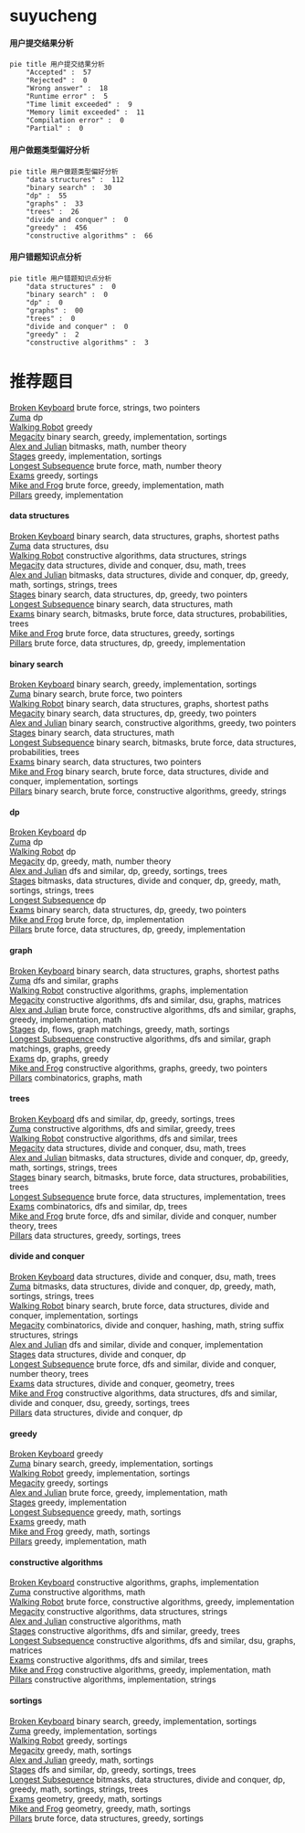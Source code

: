 # suyucheng
<!-- tabs:start -->
#### **用户提交结果分析**

```mermaid
pie title 用户提交结果分析
    "Accepted" :  57
    "Rejected" :  0
    "Wrong answer" :  18
    "Runtime error" :  5
    "Time limit exceeded" :  9
    "Memory limit exceeded" :  11
    "Compilation error" :  0
    "Partial" :  0
```
#### **用户做题类型偏好分析**

```mermaid
pie title 用户做题类型偏好分析
    "data structures" :  112
    "binary search" :  30
    "dp" :  55
    "graphs" :  33
    "trees" :  26
    "divide and conquer" :  0
    "greedy" :  456
    "constructive algorithms" :  66
```
#### **用户错题知识点分析**

```mermaid
pie title 用户错题知识点分析
    "data structures" :  0
    "binary search" :  0
    "dp" :  0
    "graphs" :  00
    "trees" :  0
    "divide and conquer" :  0
    "greedy" :  2
    "constructive algorithms" :  3
```
<!-- tabs:end -->
# 推荐题目
[Broken Keyboard](http://codeforces.com/problemset/problem/1251/A)		brute force,
                        strings,
                        two pointers		  
[Zuma](https://codeforces.com/contest/608/problem/D)		dp		  
[Walking Robot](http://codeforces.com/problemset/problem/1154/D)		greedy		  
[Megacity](http://codeforces.com/problemset/problem/424/B)		binary search,
                        greedy,
                        implementation,
                        sortings		  
[Alex and Julian](http://codeforces.com/problemset/problem/1220/D)		bitmasks,
                        math,
                        number theory		  
[Stages](http://codeforces.com/problemset/problem/1011/A)		greedy,
                        implementation,
                        sortings		  
[Longest Subsequence](http://codeforces.com/problemset/problem/632/D)		brute force,
                        math,
                        number theory		  
[Exams](http://codeforces.com/problemset/problem/479/C)		greedy,
                        sortings		  
[Mike and Frog](https://codeforces.com/contest/548/problem/C)		brute force,
                        greedy,
                        implementation,
                        math		  
[Pillars](http://codeforces.com/problemset/problem/1197/B)		greedy,
                        implementation		  
<!-- tabs:start -->
#### **data structures**
[Broken Keyboard](http://codeforces.com/problemset/problem/229/B)		binary search,
                        data structures,
                        graphs,
                        shortest paths		  
[Zuma](http://codeforces.com/problemset/problem/13/E)		data structures,
                        dsu		  
[Walking Robot](http://codeforces.com/problemset/problem/1381/A1)		constructive algorithms,
                        data structures,
                        strings		  
[Megacity](http://codeforces.com/problemset/problem/603/E)		data structures,
                        divide and conquer,
                        dsu,
                        math,
                        trees		  
[Alex and Julian](http://codeforces.com/problemset/problem/1416/C)		bitmasks,
                        data structures,
                        divide and conquer,
                        dp,
                        greedy,
                        math,
                        sortings,
                        strings,
                        trees		  
[Stages](http://codeforces.com/problemset/problem/1492/C)		binary search,
                        data structures,
                        dp,
                        greedy,
                        two pointers		  
[Longest Subsequence](http://codeforces.com/problemset/problem/1490/G)		binary search,
                        data structures,
                        math		  
[Exams](http://codeforces.com/problemset/problem/1479/D)		binary search,
                        bitmasks,
                        brute force,
                        data structures,
                        probabilities,
                        trees		  
[Mike and Frog](http://codeforces.com/problemset/problem/1497/A)		brute force,
                        data structures,
                        greedy,
                        sortings		  
[Pillars](http://codeforces.com/problemset/problem/1491/C)		brute force,
                        data structures,
                        dp,
                        greedy,
                        implementation		  
#### **binary search**
[Broken Keyboard](http://codeforces.com/problemset/problem/424/B)		binary search,
                        greedy,
                        implementation,
                        sortings		  
[Zuma](http://codeforces.com/problemset/problem/1148/B)		binary search,
                        brute force,
                        two pointers		  
[Walking Robot](http://codeforces.com/problemset/problem/229/B)		binary search,
                        data structures,
                        graphs,
                        shortest paths		  
[Megacity](http://codeforces.com/problemset/problem/1492/C)		binary search,
                        data structures,
                        dp,
                        greedy,
                        two pointers		  
[Alex and Julian](http://codeforces.com/problemset/problem/1463/D)		binary search,
                        constructive algorithms,
                        greedy,
                        two pointers		  
[Stages](http://codeforces.com/problemset/problem/1490/G)		binary search,
                        data structures,
                        math		  
[Longest Subsequence](http://codeforces.com/problemset/problem/1479/D)		binary search,
                        bitmasks,
                        brute force,
                        data structures,
                        probabilities,
                        trees		  
[Exams](http://codeforces.com/problemset/problem/1436/E)		binary search,
                        data structures,
                        two pointers		  
[Mike and Frog](http://codeforces.com/problemset/problem/1461/D)		binary search,
                        brute force,
                        data structures,
                        divide and conquer,
                        implementation,
                        sortings		  
[Pillars](http://codeforces.com/problemset/problem/1493/C)		binary search,
                        brute force,
                        constructive algorithms,
                        greedy,
                        strings		  
#### **dp**
[Broken Keyboard](https://codeforces.com/contest/608/problem/D)		dp		  
[Zuma](http://codeforces.com/problemset/problem/543/A)		dp		  
[Walking Robot](http://codeforces.com/problemset/problem/1250/D)		dp		  
[Megacity](http://codeforces.com/problemset/problem/870/C)		dp,
                        greedy,
                        math,
                        number theory		  
[Alex and Julian](https://codeforces.com/contest/1337/problem/C)		dfs and similar,
                        dp,
                        greedy,
                        sortings,
                        trees		  
[Stages](http://codeforces.com/problemset/problem/1416/C)		bitmasks,
                        data structures,
                        divide and conquer,
                        dp,
                        greedy,
                        math,
                        sortings,
                        strings,
                        trees		  
[Longest Subsequence](http://codeforces.com/problemset/problem/283/C)		dp		  
[Exams](http://codeforces.com/problemset/problem/1492/C)		binary search,
                        data structures,
                        dp,
                        greedy,
                        two pointers		  
[Mike and Frog](https://codeforces.com/contest/1457/problem/C)		brute force,
                        dp,
                        implementation		  
[Pillars](http://codeforces.com/problemset/problem/1491/C)		brute force,
                        data structures,
                        dp,
                        greedy,
                        implementation		  
#### **graph**
[Broken Keyboard](http://codeforces.com/problemset/problem/229/B)		binary search,
                        data structures,
                        graphs,
                        shortest paths		  
[Zuma](http://codeforces.com/problemset/problem/662/B)		dfs and similar,
                        graphs		  
[Walking Robot](http://codeforces.com/problemset/problem/1301/D)		constructive algorithms,
                        graphs,
                        implementation		  
[Megacity](http://codeforces.com/problemset/problem/1012/B)		constructive algorithms,
                        dfs and similar,
                        dsu,
                        graphs,
                        matrices		  
[Alex and Julian](http://codeforces.com/problemset/problem/1487/C)		brute force,
                        constructive algorithms,
                        dfs and similar,
                        graphs,
                        greedy,
                        implementation,
                        math		  
[Stages](http://codeforces.com/problemset/problem/1437/C)		dp,
                        flows,
                        graph matchings,
                        greedy,
                        math,
                        sortings		  
[Longest Subsequence](http://codeforces.com/problemset/problem/1470/D)		constructive algorithms,
                        dfs and similar,
                        graph matchings,
                        graphs,
                        greedy		  
[Exams](http://codeforces.com/problemset/problem/1476/C)		dp,
                        graphs,
                        greedy		  
[Mike and Frog](http://codeforces.com/problemset/problem/1304/D)		constructive algorithms,
                        graphs,
                        greedy,
                        two pointers		  
[Pillars](http://codeforces.com/problemset/problem/1475/C)		combinatorics,
                        graphs,
                        math		  
#### **trees**
[Broken Keyboard](https://codeforces.com/contest/1337/problem/C)		dfs and similar,
                        dp,
                        greedy,
                        sortings,
                        trees		  
[Zuma](http://codeforces.com/problemset/problem/1325/C)		constructive algorithms,
                        dfs and similar,
                        greedy,
                        trees		  
[Walking Robot](http://codeforces.com/problemset/problem/573/C)		constructive algorithms,
                        dfs and similar,
                        trees		  
[Megacity](http://codeforces.com/problemset/problem/603/E)		data structures,
                        divide and conquer,
                        dsu,
                        math,
                        trees		  
[Alex and Julian](http://codeforces.com/problemset/problem/1416/C)		bitmasks,
                        data structures,
                        divide and conquer,
                        dp,
                        greedy,
                        math,
                        sortings,
                        strings,
                        trees		  
[Stages](http://codeforces.com/problemset/problem/1479/D)		binary search,
                        bitmasks,
                        brute force,
                        data structures,
                        probabilities,
                        trees		  
[Longest Subsequence](http://codeforces.com/problemset/problem/1511/C)		brute force,
                        data structures,
                        implementation,
                        trees		  
[Exams](http://codeforces.com/problemset/problem/1499/F)		combinatorics,
                        dfs and similar,
                        dp,
                        trees		  
[Mike and Frog](http://codeforces.com/problemset/problem/1491/E)		brute force,
                        dfs and similar,
                        divide and conquer,
                        number theory,
                        trees		  
[Pillars](http://codeforces.com/problemset/problem/1466/D)		data structures,
                        greedy,
                        sortings,
                        trees		  
#### **divide and conquer**
[Broken Keyboard](http://codeforces.com/problemset/problem/603/E)		data structures,
                        divide and conquer,
                        dsu,
                        math,
                        trees		  
[Zuma](http://codeforces.com/problemset/problem/1416/C)		bitmasks,
                        data structures,
                        divide and conquer,
                        dp,
                        greedy,
                        math,
                        sortings,
                        strings,
                        trees		  
[Walking Robot](http://codeforces.com/problemset/problem/1461/D)		binary search,
                        brute force,
                        data structures,
                        divide and conquer,
                        implementation,
                        sortings		  
[Megacity](http://codeforces.com/problemset/problem/1466/G)		combinatorics,
                        divide and conquer,
                        hashing,
                        math,
                        string suffix structures,
                        strings		  
[Alex and Julian](http://codeforces.com/problemset/problem/1490/D)		dfs and similar,
                        divide and conquer,
                        implementation		  
[Stages](https://codeforces.com/contest/1483/problem/C)		data structures,
                        divide and conquer,
                        dp		  
[Longest Subsequence](http://codeforces.com/problemset/problem/1491/E)		brute force,
                        dfs and similar,
                        divide and conquer,
                        number theory,
                        trees		  
[Exams](http://codeforces.com/problemset/problem/1303/G)		data structures,
                        divide and conquer,
                        geometry,
                        trees		  
[Mike and Frog](http://codeforces.com/problemset/problem/1494/D)		constructive algorithms,
                        data structures,
                        dfs and similar,
                        divide and conquer,
                        dsu,
                        greedy,
                        sortings,
                        trees		  
[Pillars](http://codeforces.com/problemset/problem/1482/E)		data structures,
                        divide and conquer,
                        dp		  
#### **greedy**
[Broken Keyboard](http://codeforces.com/problemset/problem/1154/D)		greedy		  
[Zuma](http://codeforces.com/problemset/problem/424/B)		binary search,
                        greedy,
                        implementation,
                        sortings		  
[Walking Robot](http://codeforces.com/problemset/problem/1011/A)		greedy,
                        implementation,
                        sortings		  
[Megacity](http://codeforces.com/problemset/problem/479/C)		greedy,
                        sortings		  
[Alex and Julian](https://codeforces.com/contest/548/problem/C)		brute force,
                        greedy,
                        implementation,
                        math		  
[Stages](http://codeforces.com/problemset/problem/1197/B)		greedy,
                        implementation		  
[Longest Subsequence](http://codeforces.com/problemset/problem/1189/B)		greedy,
                        math,
                        sortings		  
[Exams](http://codeforces.com/problemset/problem/258/A)		greedy,
                        math		  
[Mike and Frog](http://codeforces.com/problemset/problem/1151/D)		greedy,
                        math,
                        sortings		  
[Pillars](http://codeforces.com/problemset/problem/1062/C)		greedy,
                        implementation,
                        math		  
#### **constructive algorithms**
[Broken Keyboard](http://codeforces.com/problemset/problem/1301/D)		constructive algorithms,
                        graphs,
                        implementation		  
[Zuma](https://codeforces.com/contest/967/problem/E)		constructive algorithms,
                        math		  
[Walking Robot](http://codeforces.com/problemset/problem/1091/B)		brute force,
                        constructive algorithms,
                        greedy,
                        implementation		  
[Megacity](http://codeforces.com/problemset/problem/1381/A1)		constructive algorithms,
                        data structures,
                        strings		  
[Alex and Julian](http://codeforces.com/problemset/problem/1443/A)		constructive algorithms,
                        math		  
[Stages](http://codeforces.com/problemset/problem/1325/C)		constructive algorithms,
                        dfs and similar,
                        greedy,
                        trees		  
[Longest Subsequence](http://codeforces.com/problemset/problem/1012/B)		constructive algorithms,
                        dfs and similar,
                        dsu,
                        graphs,
                        matrices		  
[Exams](http://codeforces.com/problemset/problem/573/C)		constructive algorithms,
                        dfs and similar,
                        trees		  
[Mike and Frog](https://codeforces.com/contest/1330/problem/C)		constructive algorithms,
                        greedy,
                        implementation,
                        math		  
[Pillars](http://codeforces.com/problemset/problem/1512/C)		constructive algorithms,
                        implementation,
                        strings		  
#### **sortings**
[Broken Keyboard](http://codeforces.com/problemset/problem/424/B)		binary search,
                        greedy,
                        implementation,
                        sortings		  
[Zuma](http://codeforces.com/problemset/problem/1011/A)		greedy,
                        implementation,
                        sortings		  
[Walking Robot](http://codeforces.com/problemset/problem/479/C)		greedy,
                        sortings		  
[Megacity](http://codeforces.com/problemset/problem/1189/B)		greedy,
                        math,
                        sortings		  
[Alex and Julian](http://codeforces.com/problemset/problem/1151/D)		greedy,
                        math,
                        sortings		  
[Stages](https://codeforces.com/contest/1337/problem/C)		dfs and similar,
                        dp,
                        greedy,
                        sortings,
                        trees		  
[Longest Subsequence](http://codeforces.com/problemset/problem/1416/C)		bitmasks,
                        data structures,
                        divide and conquer,
                        dp,
                        greedy,
                        math,
                        sortings,
                        strings,
                        trees		  
[Exams](https://codeforces.com/contest/1496/problem/C)		geometry,
                        greedy,
                        math,
                        sortings		  
[Mike and Frog](http://codeforces.com/problemset/problem/1495/A)		geometry,
                        greedy,
                        math,
                        sortings		  
[Pillars](http://codeforces.com/problemset/problem/1497/A)		brute force,
                        data structures,
                        greedy,
                        sortings		  
<!-- tabs:end -->
